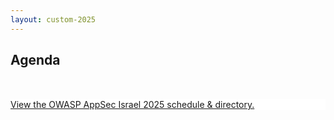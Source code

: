 ```yaml
---
layout: custom-2025
---
```


<section class="page-section page-section_inverse">
<div class="page-section__inner">

<div class="text text_type_narrow" markdown="1">

# Agenda

</div>

<div style="background: #fff; margin: 50px 0 0;">
<a id="sched-embed" href="//owaspappsecisrael2025.sched.com/2025-06-05/overview" data-sched-sidebar="no">View the OWASP AppSec Israel 2025 schedule &amp; directory.</a><script type="text/javascript" src="//owaspappsecisrael2025.sched.com/js/embed.js"></script>
</div>


</div>
</section>